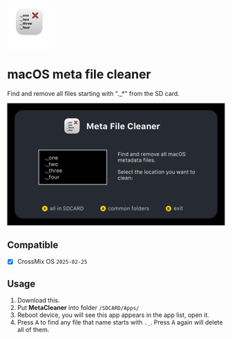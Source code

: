 <img src="./MetaCleaner/icon.png" width="100" alt="logo">

# macOS meta file cleaner

Find and remove all files starting with "._*" from the SD card.

![find all files](./MetaCleaner/instruction.png)

## Compatible

- [x] CrossMix OS `2025-02-25`


## Usage

1. Download this.
2. Put **MetaCleaner** into folder `/SDCARD/Apps/`
3. Reboot device, you will see this app appears in the app list, open it.
4. Press <kbd>A</kbd> to find any file that name starts with `._`. Press <kbd>A</kbd> again will delete all of them.
